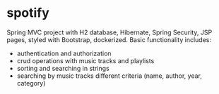 # spotify

Spring MVC project with H2 database, Hibernate, Spring Security, JSP pages, styled with Bootstrap, dockerized.
Basic functionality includes:
  - authentication and authorization
  - crud operations with music tracks and playlists
  - sorting and searching in strings
  - searching by music tracks different criteria (name, author, year, category)
